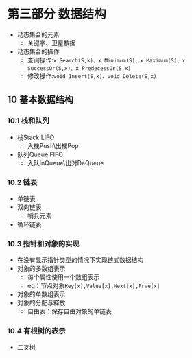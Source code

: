 # 第三部分 数据结构

- 动态集合的元素
  - 关键字、卫星数据
- 动态集合的操作
  - 查询操作:`x Search(S,k)、x Minimum(S)、x Maximum(S)、x SuccessOr(S,x)、x PredecessOr(S,x)`
  - 修改操作:`void Insert(S,x)、void Delete(S,x)`

## 10 基本数据结构

### 10.1 栈和队列

- 栈Stack LIFO
  - 入栈Push\出栈Pop
- 队列Queue FIFO
  - 入队InQueue\出对DeQueue

### 10.2 链表

- 单链表
- 双向链表
  - 哨兵元素
- 循环链表

### 10.3 指针和对象的实现

- 在没有显示指针类型的情况下实现链式数据结构
- 对象的多数组表示
  - 每个属性使用一个数组表示
  - eg：节点对象`Key[x],Value[x],Next[x],Prve[x]`
- 对象的单数组表示
- 对象的分配与释放
  - 自由表：保存自由对象的单链表

### 10.4 有根树的表示

- 二叉树